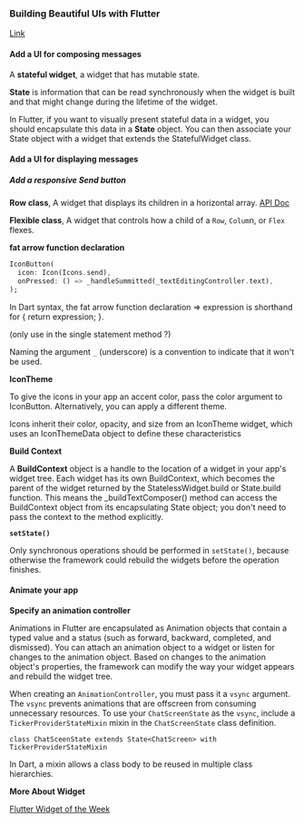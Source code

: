 ### Building Beautiful UIs with Flutter

[Link](https://codelabs.developers.google.com/codelabs/flutter/#0)

#### Add a UI for composing messages

A __stateful widget__, a widget that has mutable state.

__State__ is information that can be read synchronously when the widget is built and that might change during the lifetime of the widget.

In Flutter, if you want to visually present stateful data in a widget, you should encapsulate this data in a __State__ object. You can then associate your State object with a widget that extends the StatefulWidget class.

#### Add a UI for displaying messages

##### Add a responsive Send button

__Row class__, A widget that displays its children in a horizontal array. [API Doc](https://api.flutter.dev/flutter/widgets/Row-class.html)

__Flexible class__, A widget that controls how a child of a `Row`, `Colum`n, or `Flex` flexes.

__fat arrow function declaration__

```dart
IconButton(
  icon: Icon(Icons.send),
  onPressed: () => _handleSummitted(_textEditingController.text),
);
```

In Dart syntax, the fat arrow function declaration => expression is shorthand for { return expression; }.

(only use in the single statement method ?)

Naming the argument `_` (underscore) is a convention to indicate that it won't be used.

__IconTheme__

To give the icons in your app an accent color, pass the color argument to IconButton. Alternatively, you can apply a different theme.

Icons inherit their color, opacity, and size from an IconTheme widget, which uses an IconThemeData object to define these characteristics

__Build Context__

A __BuildContext__ object is a handle to the location of a widget in your app's widget tree. Each widget has its own BuildContext, which becomes the parent of the widget returned by the StatelessWidget.build or State.build function. This means the _buildTextComposer() method can access the BuildContext object from its encapsulating State object; you don't need to pass the context to the method explicitly.

__`setState()`__

Only synchronous operations should be performed in `setState()`, because otherwise the framework could rebuild the widgets before the operation finishes.

#### Animate your app

__Specify an animation controller__

Animations in Flutter are encapsulated as Animation objects that contain a typed value and a status (such as forward, backward, completed, and dismissed). You can attach an animation object to a widget or listen for changes to the animation object. Based on changes to the animation object's properties, the framework can modify the way your widget appears and rebuild the widget tree.

When creating an `AnimationController`, you must pass it a `vsync` argument. The `vsync` prevents animations that are offscreen from consuming unnecessary resources. To use your `ChatScreenState` as the `vsync`, include a `TickerProviderStateMixin` mixin in the `ChatScreenState` class definition.

`class ChatSceenState extends State<ChatScreen> with TickerProviderStateMixin`

 In Dart, a mixin allows a class body to be reused in multiple class hierarchies.

__More About Widget__

[Flutter Widget of the Week](https://www.youtube.com/watch?v=CI7x0mAZiY0)